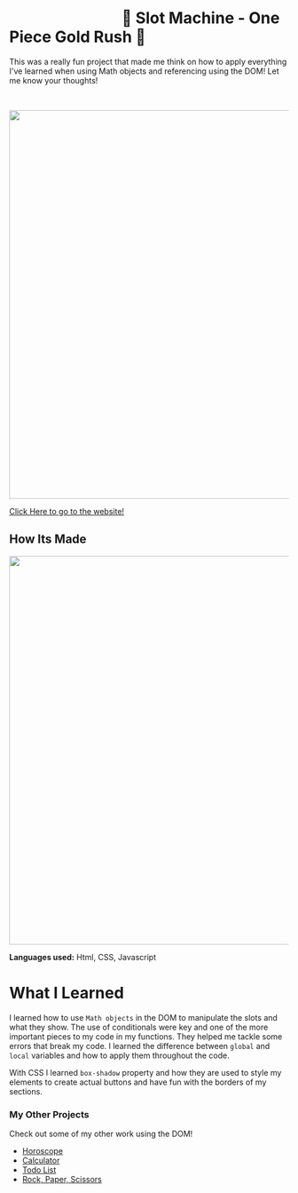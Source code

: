 # &emsp;&emsp;&emsp;&emsp;&emsp;&emsp;&emsp; 🎰 Slot Machine - One Piece Gold Rush 🎰

This was a really fun project that made me think on how to apply everything I've learned when using Math objects and referencing using the DOM! Let me know your thoughts!

&emsp;

<img src="https://github.com/DashlinS/slot-machine-2019-week05/blob/answer/gifs/OnePiece.png" width="700">

[Click Here to go to the website!](https://onepiecegoldrush.netlify.app/)

## How Its Made 

<img src="https://github.com/DashlinS/slot-machine-2019-week05/blob/answer/gifs/SlotMachinePlay.gif" width="700">

**Languages used:** Html, CSS, Javascript

# What I Learned
I learned how to use `Math objects` in the DOM to manipulate the slots and what they show. The use of conditionals were key and one of the more important pieces to my code in my functions. They helped me tackle some errors that break my code. 
I learned the difference between `global` and `local` variables and how to apply them throughout the code.

With CSS I learned `box-shadow` property and how they are used to style my elements to create actual buttons and have fun with the borders of my sections.

### My Other Projects 

Check out some of my other work using the DOM!

* [Horoscope](https://github.com/DashlinS/Horoscope)
* [Calculator](https://github.com/DashlinS/calculator)
* [Todo List](https://github.com/DashlinS/ToDo_List)
* [Rock, Paper, Scissors](https://github.com/DashlinS/rock-water-fire)